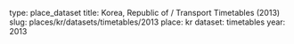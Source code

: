 type: place_dataset
title: Korea, Republic of / Transport Timetables (2013)
slug: places/kr/datasets/timetables/2013
place: kr
dataset: timetables
year: 2013
